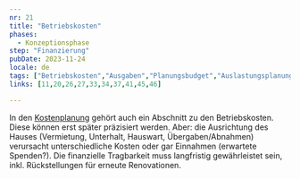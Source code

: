 ```yaml
---
nr: 21
title: "Betriebskosten"
phases:
  - Konzeptionsphase
step: "Finanzierung"
pubDate: 2023-11-24
locale: de
tags: ["Betriebskosten","Ausgaben","Planungsbudget","Auslastungsplanung"]
links: [11,20,26,27,33,34,37,41,45,46]

---
```


In den [Kostenplanung](./kostenplanung) gehört auch ein Abschnitt zu den Betriebskosten. Diese können erst später präzisiert werden. Aber: die Ausrichtung des Hauses (Vermietung, Unterhalt, Hauswart, Übergaben/Abnahmen) verursacht unterschiedliche Kosten oder gar Einnahmen (erwartete Spenden?). Die finanzielle Tragbarkeit muss langfristig gewährleistet sein, inkl. Rückstellungen für erneute Renovationen.
